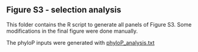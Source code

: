 ## Figure S3 - selection analysis

This folder contains the R script to generate all panels of Figure S3. Some modifications in the final figure were done manually. </br>

The phyloP inputs were generated with [phyloP_analysis.txt](https://github.com/SwallowGenomics/BarnSwallow/blob/main/Analyses/Selection%20analysis/phyloP_analysis.txt)

